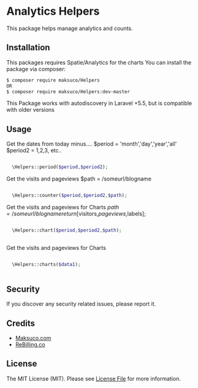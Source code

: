 # Analytics Helpers

This package helps manage analytics and counts.


## Installation

This packages requires Spatie/Analytics for the charts
You can install the package via composer:
``` bash
$ composer require maksuco/Helpers
OR
$ composer require maksuco/Helpers:dev-master
```
This Package works with autodiscovery in Laravel +5.5, but is compatible with older versions

## Usage


Get the dates from today minus....
$period = 'month','day','year','all'
$period2 = 1,2,3, etc..

```php

  \Helpers::period($period,$period2);

```


Get the visits and pageviews
$path = /someurl/blogname

```php

  \Helpers::counter($period,$period2,$path);

```


Get the visits and pageviews for Charts
$path = /someurl/blogname
return [$visitors,$pageviews,$labels];

```php

  \Helpers::chart($period,$period2,$path);
  
```


Get the visits and pageviews for Charts

```php

  \Helpers::charts($data1);
  
```


## Security

If you discover any security related issues, please report it.

## Credits
- [Maksuco.com](http://maksuco.com)
- [ReBilling.co](https://rebilling.co)

## License

The MIT License (MIT). Please see [License File](LICENSE) for more information.
